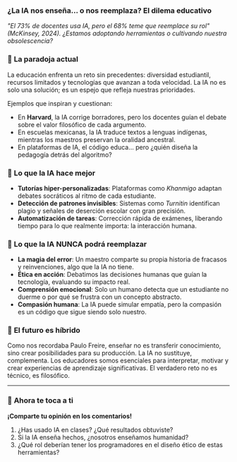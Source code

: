 ### **¿La IA nos enseña… o nos reemplaza? El dilema educativo**

*"El 73% de docentes usa IA, pero el 68% teme que reemplace su rol" (McKinsey, 2024). ¿Estamos adoptando herramientas o cultivando nuestra obsolescencia?*

### 🤯 **La paradoja actual**

La educación enfrenta un reto sin precedentes: diversidad estudiantil, recursos limitados y tecnologías que avanzan a toda velocidad. La IA no es solo una solución; es un espejo que refleja nuestras prioridades.

Ejemplos que inspiran y cuestionan:

* En **Harvard**, la IA corrige borradores, pero los docentes guían el debate sobre el valor filosófico de cada argumento.
* En escuelas mexicanas, la IA traduce textos a lenguas indígenas, mientras los maestros preservan la oralidad ancestral.
* En plataformas de IA, el código educa... pero ¿quién diseña la pedagogía detrás del algoritmo?

### 🤖 **Lo que la IA hace mejor**

* **Tutorías hiper-personalizadas**: Plataformas como *Khanmigo* adaptan debates socráticos al ritmo de cada estudiante.
* **Detección de patrones invisibles**: Sistemas como *Turnitin* identifican plagio y señales de deserción escolar con gran precisión.
* **Automatización de tareas**: Corrección rápida de exámenes, liberando tiempo para lo que realmente importa: la interacción humana.

### 🌱 **Lo que la IA NUNCA podrá reemplazar**

* **La magia del error**: Un maestro comparte su propia historia de fracasos y reinvenciones, algo que la IA no tiene.
* **Ética en acción**: Debatimos las decisiones humanas que guían la tecnología, evaluando su impacto real.
* **Comprensión emocional**: Solo un humano detecta que un estudiante no duerme o por qué se frustra con un concepto abstracto.
* **Compasión humana**: La IA puede simular empatía, pero la compasión es un código que sigue siendo solo nuestro.

### 🧐 **El futuro es híbrido**

Como nos recordaba Paulo Freire, enseñar no es transferir conocimiento, sino crear posibilidades para su producción. La IA no sustituye, complementa. Los educadores somos esenciales para interpretar, motivar y crear experiencias de aprendizaje significativas. El verdadero reto no es técnico, es filosófico.

---

### 💬 **Ahora te toca a ti**

**¡Comparte tu opinión en los comentarios!**

1.  ¿Has usado IA en clases? ¿Qué resultados obtuviste?
2.  Si la IA enseña hechos, ¿nosotros enseñamos humanidad?
3.  ¿Qué rol deberían tener los programadores en el diseño ético de estas herramientas?
<!--stackedit_data:
eyJoaXN0b3J5IjpbLTkwNzA3OTE3OV19
-->